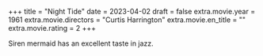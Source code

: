 +++
title = "Night Tide"
date = 2023-04-02
draft = false
extra.movie.year = 1961
extra.movie.directors = "Curtis Harrington"
extra.movie.en_title = ""
extra.movie.rating = 2
+++

Siren mermaid has an excellent taste in jazz.<!-- more -->
